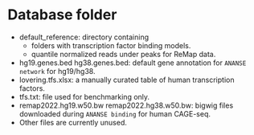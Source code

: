 # Database folder
* default_reference: directory containing 
  * folders with transcription factor binding models.
  * quantile normalized reads under peaks for ReMap data.
* hg19.genes.bed hg38.genes.bed: default gene annotation for `ANANSE network` for hg19/hg38.
* lovering.tfs.xlsx: a manually curated table of human transcription factors.
* tfs.txt: file used for benchmarking only.
* remap2022.hg19.w50.bw remap2022.hg38.w50.bw: bigwig files downloaded during `ANANSE binding` for human CAGE-seq.
* Other files are currently unused.
